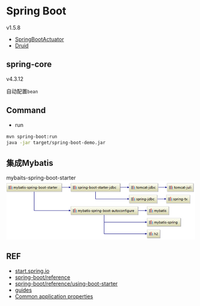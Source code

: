 # Spring Boot
v1.5.8

- [SpringBootActuator](SpringBootActuator.md)
- [Druid](../../connectionpool/druid/Druid.md)


## spring-core
v4.3.12

自动配置`bean`

## Command

- run
```bash
mvn spring-boot:run
java -jar target/spring-boot-demo.jar
```


## 集成Mybatis

mybaits-spring-boot-starter
![mybaits-spring-boot-starter](../img/mybaits-spring-boot-starter.jpg)

## REF

- [start.spring.io](https://start.spring.io)
- [spring-boot/reference](https://docs.spring.io/spring-boot/docs/current/reference/html/)
- [spring-boot/reference/using-boot-starter](https://docs.spring.io/spring-boot/docs/current/reference/htmlsingle/#using-boot-starter)
- [guides](https://spring.io/guides/gs/spring-boot/)
- [Common application properties](https://docs.spring.io/spring-boot/docs/1.5.8.RELEASE/reference/htmlsingle/#common-application-properties)
